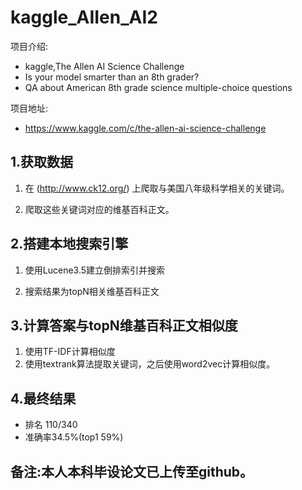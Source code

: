 # kaggle_AIIen_AI2

项目介绍:

* kaggle,The Allen AI Science Challenge
* Is your model smarter than an 8th grader?
* QA about American 8th grade science multiple-choice questions

项目地址:

* https://www.kaggle.com/c/the-allen-ai-science-challenge

## 1.获取数据
1. 在 (http://www.ck12.org/) 上爬取与美国八年级科学相关的关键词。

2. 爬取这些关键词对应的维基百科正文。

## 2.搭建本地搜索引擎
1. 使用Lucene3.5建立倒排索引并搜索

2. 搜索结果为topN相关维基百科正文

## 3.计算答案与topN维基百科正文相似度
1. 使用TF-IDF计算相似度
2. 使用textrank算法提取关键词，之后使用word2vec计算相似度。

## 4.最终结果
* 排名 110/340
* 准确率34.5%(top1 59%)

## 备注:本人本科毕设论文已上传至github。 